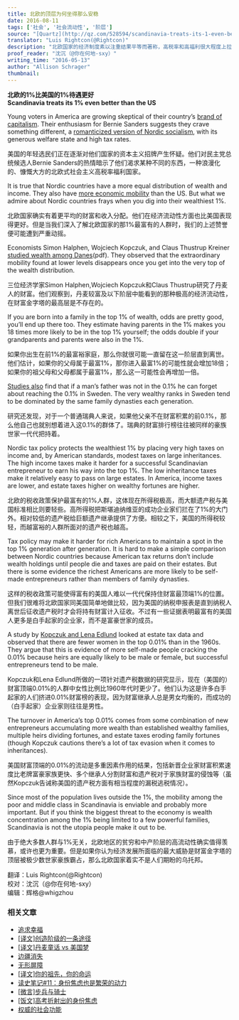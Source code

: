 ```yaml
---
title: 北欧的顶层为何坐得那么安稳
date: 2016-08-11
tags: ['社会', '社会流动性', '阶层']
source: "[Quartz](http://qz.com/528594/scandinavia-treats-its-1-even-better-than-the-us/)"
translator: "Luis Rightcon(@Rightcon)"
description: "北欧国家的经济制度素以注重结果平等而著称，高税率和高福利很大程度上拉平了个体间收入差异，因而，若以个人收入与父母收入的相关性衡量，这些社会的阶层流动性也较高，然而有一项研究发现，假如我们将目光集中在社会最顶层，看到的景象便大为不同……"
proof_reader: "沈沉（@你在何地-sxy）"
writing_time: "2016-05-13"
author: "Allison Schrager"
thumbnail:
---
```


**北欧的1%比美国的1%待遇更好**  
**Scandinavia treats its 1% even better than the US**

Young voters in America are growing skeptical of their country’s [brand of capitalism](http://iop.harvard.edu/youth-poll/harvard-iop-spring-2016-poll). Their enthusiasm for Bernie Sanders suggests they crave something different, a [romanticized version of Nordic socialism](http://www.berniesandersct.com/what-is-a-democratic-socialist), with its generous welfare state and high tax rates.

美国的年轻选民们正在逐渐对他们国家的资本主义招牌产生怀疑。他们对民主党总统候选人Bernie Sanders的热情暗示了他们渴求某种不同的东西，一种浪漫化的、慷慨大方的北欧式社会主义高税率福利国家。

It is true that Nordic countries have a more equal distribution of wealth and income. They also have [more economic mobility](http://www.oecd.org/centrodemexico/medios/44582910.pdf) than the US. But what we admire about Nordic countries frays when you dig into their wealthiest 1%.

北欧国家确实有着更平均的财富和收入分配。他们在经济流动性方面也比美国表现得更好。但是当我们深入了解北欧国家的那1%最富有的人群时，我们的上述赞誉便可能遭到严重动摇。

Economists Simon Halphen, Wojciech Kopczuk, and Claus Thustrup Kreiner [studied wealth among Danes](http://www.columbia.edu/~wk2110/bin/WealthAcrossGen.pdf)(pdf). They observed that the extraordinary mobility found at lower levels disappears once you get into the very top of the wealth distribution.

三位经济学家Simon Halphen,Wojciech Kopczuk和Claus Thustrup研究了丹麦人的财富。他们观察到，丹麦较富及以下阶层中能看到的那种极高的经济流动性，在财富金字塔的最高层是不存在的。

If you are born into a family in the top 1% of wealth, odds are pretty good, you’ll end up there too. They estimate having parents in the 1% makes you 18 times more likely to be in the top 1% yourself; the odds double if your grandparents and parents were also in the 1%.

如果你出生在前1%的最富裕家庭，那么你就很可能一直留在这一阶层直到离世。他们估计，如果你的父母属于最富1%，那你进入最富1%的可能性就会增加18倍；如果你的祖父母和父母都属于最富1%，那么这一可能性会再增加一倍。

[Studies also](https://www.hhs.se/contentassets/e1e6badde71f442a8799830e641d72fb/2010-intergenerational-top-income-mobility-in-sweden.pdf) find that if a man’s father was not in the 0.1% he can forget about reaching the 0.1% in Sweden. The very wealthy ranks in Sweden tend to be dominated by the same family dynasties each generation.

研究还发现，对于一个普通瑞典人来说，如果他父亲不在财富积累的前0.1%，那么他自己也就别想着进入这0.1%的群体了。瑞典的财富排行榜往往被同样的豪族世家一代代把持着。

Nordic tax policy protects the wealthiest 1% by placing very high taxes on income and, by American standards, modest taxes on large inheritances. The high income taxes make it harder for a successful Scandinavian entrepreneur to earn his way into the top 1%. The low inheritance taxes make it relatively easy to pass on large estates. In America, income taxes are lower, and estate taxes higher on wealthy fortunes are higher.

北欧的税收政策保护最富有的1%人群，这体现在所得税极高，而大额遗产税与美国标准相比则要轻些。高所得税把斯堪迪纳维亚的成功企业家们拦在了1%的大门外。相对较低的遗产税给巨额遗产继承提供了方便。相较之下，美国的所得税较轻，而越富裕的人群所面对的遗产税也越高。

Tax policy may make it harder for rich Americans to maintain a spot in the top 1% generation after generation. It is hard to make a simple comparison between Nordic countries because American tax returns don’t include wealth holdings until people die and taxes are paid on their estates. But there is some evidence the richest Americans are more likely to be self-made entrepreneurs rather than members of family dynasties.

这样的税收政策可能使得富有的美国人难以一代代保持住财富最顶端1%的位置。但我们很难将北欧国家同美国简单地做比较，因为美国的纳税申报表是直到纳税人离世后征收遗产税时才会将持有财富计入征收。不过有一些证据表明最富有的美国人更多是白手起家的企业家，而不是富豪世家的成员。

A study by [Kopczuk and Lena Edlund](http://www.columbia.edu/~wk2110/bin/wow.pdf) looked at estate tax data and observed that there are fewer women in the top 0.01% than in the 1960s. They argue that this is evidence of more self-made people cracking the 0.01% because heirs are equally likely to be male or female, but successful entrepreneurs tend to be male.

Kopczuk和Lena Edlund所做的一项针对遗产税数据的研究显示，现在（美国的）财富顶端0.01%的人群中女性比例比1960年代时更少了。他们认为这是许多白手起家的人们挤进0.01%财富榜的表现，因为财富继承人总是男女均衡的，而成功的（白手起家）企业家则往往是男性。

The turnover in America’s top 0.01% comes from some combination of new entrepreneurs accumulating more wealth than established wealthy families, multiple heirs dividing fortunes, and estate taxes eroding family fortunes (though Kopczuk cautions there’s a lot of tax evasion when it comes to inheritances).

美国财富顶端的0.01%的流动是多重因素作用的结果，包括新晋企业家财富积累速度比老牌富豪家族更快、多个继承人分割财富和遗产税对于家族财富的侵蚀等（虽然Kopczuk告诫称美国的遗产税方面有相当程度的漏税逃税情况）。

Since most of the population lives outside the 1%, the mobility among the poor and middle class in Scandinavia is enviable and probably more important. But if you think the biggest threat to the economy is wealth concentration among the 1% being limited to a few powerful families, Scandinavia is not the utopia people make it out to be.

由于绝大多数人群与1%无关，北欧地区的贫穷和中产阶层的高流动性确实值得羡慕，或许也更为重要。但是如果你认为经济发展所面临的最大威胁是财富金字塔的顶层被极少数世家豪族霸占，那么北欧国家着实不是人们期盼的乌托邦。


翻译：Luis Rightcon(@Rightcon)  
校对：沈沉（@你在何地-sxy）  
编辑：辉格@whigzhou


### 相关文章

* [追求幸福](https://headsalon.org/archives/7257.html "追求幸福")
* [[译文]创造阶级的一条途径](https://headsalon.org/archives/7528.html "[译文]创造阶级的一条途径")
* [[译文]丹麦童话 vs 美国梦](https://headsalon.org/archives/7428.html "[译文]丹麦童话 vs 美国梦")
* [边疆消失](https://headsalon.org/archives/7144.html "边疆消失")
* [无形屏障](https://headsalon.org/archives/7131.html "无形屏障")
* [[译文]你的祖先，你的命运](https://headsalon.org/archives/6852.html "[译文]你的祖先，你的命运")
* [读史笔记#11：身份焦虑也是繁荣的动力](https://headsalon.org/archives/4889.html "读史笔记#11：身份焦虑也是繁荣的动力")
* [[微言]步兵与骑士](https://headsalon.org/archives/4933.html "[微言]步兵与骑士")
* [[饭文]高考折射出的身份焦虑](https://headsalon.org/archives/3532.html "[饭文]高考折射出的身份焦虑")
* [权威的社会功能](https://headsalon.org/archives/7825.html "权威的社会功能")
